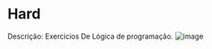 # Hard
 Descrição: Exercicios De Lógica de programação.
![image](https://user-images.githubusercontent.com/117323231/219681804-c395823e-9f3c-4023-984a-1af548b134c8.png)
